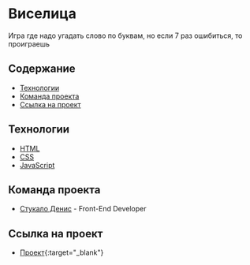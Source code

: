 # Виселица

Игра где надо угадать слово по буквам, но если 7 раз ошибиться, то проиграешь

## Содержание

-   [Технологии](#технологии)
-   [Команда проекта](#команда-проекта)
-   [Ссылка на проект](#ссылка-на-проект)

## Технологии

-   [HTML](https://htmlbook.ru/css)
-   [CSS](https://htmlbook.ru/css)
-   [JavaScript](https://ecma-international.org/publications-and-standards/standards/ecma-262/)

## Команда проекта

-   [Стукало Денис](https://t.me/kneizor) - Front-End Developer

## Ссылка на проект

-   [Проект](https://kneizor.github.io/gallows/){:target="_blank"}
